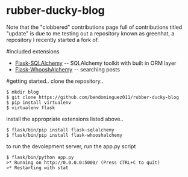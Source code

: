# rubber-ducky-blog

Note that the "clobbered" contributions page full of contributions titled "update" is due to me testing out a repository known as greenhat, a repository I recently started a fork of.

#included extensions
* [Flask-SQLAlchemy](https://pythonhosted.org/Flask-SQLAlchemy/) -- SQLAlchemy toolkit with built in ORM layer
* [Flask-WhooshAlchemy](https://github.com/gyllstromk/Flask-WhooshAlchemy) -- searching posts

#getting started..
clone the repository..
```
$ mkdir blog
$ git clone https://github.com/bendominguez011/rubber-ducky-blog
$ pip install virtualenv
$ virtualenv flask
```
install the appropriate extensions listed above..
```
$ flask/bin/pip install flask-sqlalchemy
$ flask/bin/pip install flask-whooshalchemy
```
to run the devolepment server, run the app.py script
```
$ flask/bin/python app.py
>* Running on http://0.0.0.0:5000/ (Press CTRL+C to quit)
>* Restarting with stat
```
